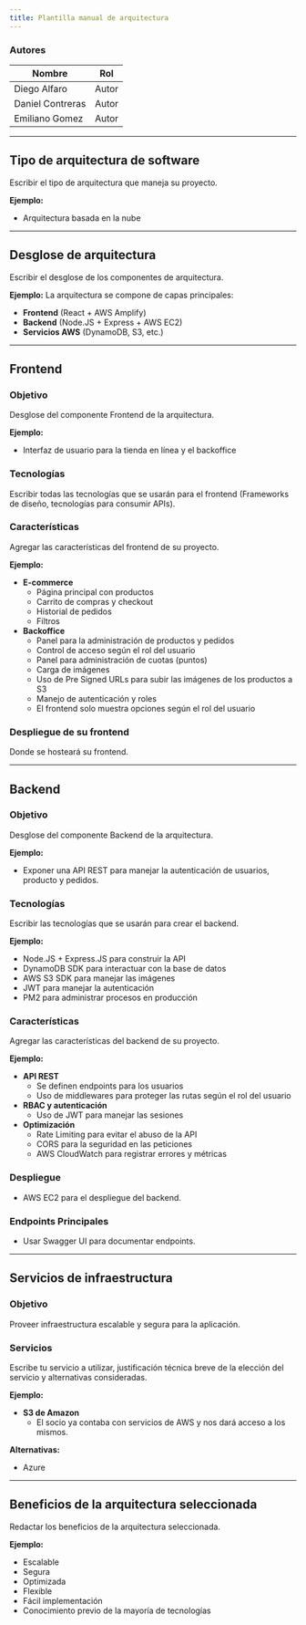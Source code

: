 ```yaml
---
title: Plantilla manual de arquitectura
---
```


### Autores

| Nombre           | Rol   |
| ---------------- | ----- |
| Diego Alfaro     | Autor |
| Daniel Contreras | Autor |
| Emiliano Gomez   | Autor |

---

## Tipo de arquitectura de software

Escribir el tipo de arquitectura que maneja su proyecto.

**Ejemplo:**

- Arquitectura basada en la nube

---

## Desglose de arquitectura

Escribir el desglose de los componentes de arquitectura.

**Ejemplo:**
La arquitectura se compone de capas principales:

- **Frontend** (React + AWS Amplify)
- **Backend** (Node.JS + Express + AWS EC2)
- **Servicios AWS** (DynamoDB, S3, etc.)

---

## Frontend

### Objetivo

Desglose del componente Frontend de la arquitectura.

**Ejemplo:**

- Interfaz de usuario para la tienda en línea y el backoffice

### Tecnologías

Escribir todas las tecnologías que se usarán para el frontend (Frameworks de diseño, tecnologías para consumir APIs).

### Características

Agregar las características del frontend de su proyecto.

**Ejemplo:**

- **E-commerce**
  - Página principal con productos
  - Carrito de compras y checkout
  - Historial de pedidos
  - Filtros
- **Backoffice**
  - Panel para la administración de productos y pedidos
  - Control de acceso según el rol del usuario
  - Panel para administración de cuotas (puntos)
  - Carga de imágenes
  - Uso de Pre Signed URLs para subir las imágenes de los productos a S3
  - Manejo de autenticación y roles
  - El frontend solo muestra opciones según el rol del usuario

### Despliegue de su frontend

Donde se hosteará su frontend.

---

## Backend

### Objetivo

Desglose del componente Backend de la arquitectura.

**Ejemplo:**

- Exponer una API REST para manejar la autenticación de usuarios, producto y pedidos.

### Tecnologías

Escribir las tecnologías que se usarán para crear el backend.

**Ejemplo:**

- Node.JS + Express.JS para construir la API
- DynamoDB SDK para interactuar con la base de datos
- AWS S3 SDK para manejar las imágenes
- JWT para manejar la autenticación
- PM2 para administrar procesos en producción

### Características

Agregar las características del backend de su proyecto.

**Ejemplo:**

- **API REST**
  - Se definen endpoints para los usuarios
  - Uso de middlewares para proteger las rutas según el rol del usuario
- **RBAC y autenticación**
  - Uso de JWT para manejar las sesiones
- **Optimización**
  - Rate Limiting para evitar el abuso de la API
  - CORS para la seguridad en las peticiones
  - AWS CloudWatch para registrar errores y métricas

### Despliegue

- AWS EC2 para el despliegue del backend.

### Endpoints Principales

- Usar Swagger UI para documentar endpoints.

---

## Servicios de infraestructura

### Objetivo

Proveer infraestructura escalable y segura para la aplicación.

### Servicios

Escribe tu servicio a utilizar, justificación técnica breve de la elección del servicio y alternativas consideradas.

**Ejemplo:**

- **S3 de Amazon**
  - El socio ya contaba con servicios de AWS y nos dará acceso a los mismos.

**Alternativas:**

- Azure

---

## Beneficios de la arquitectura seleccionada

Redactar los beneficios de la arquitectura seleccionada.

**Ejemplo:**

- Escalable
- Segura
- Optimizada
- Flexible
- Fácil implementación
- Conocimiento previo de la mayoría de tecnologías

